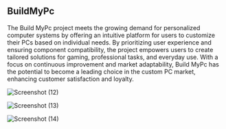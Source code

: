 ## BuildMyPc ##
The Build MyPc project meets the growing demand for personalized computer systems by offering an intuitive platform for users to customize their PCs based on individual needs. By prioritizing user experience and ensuring component compatibility, the project empowers users to create tailored solutions for gaming, professional tasks, and everyday use. With a focus on continuous improvement and market adaptability, Build MyPc has the potential to become a leading choice in the custom PC market, enhancing customer satisfaction and loyalty.

![Screenshot (12)](https://github.com/user-attachments/assets/964fd756-f78a-4374-a691-017e516a9759)

![Screenshot (13)](https://github.com/user-attachments/assets/da2a9a88-b6dd-4983-a6ca-b606943521c0)

![Screenshot (14)](https://github.com/user-attachments/assets/77cef95e-a795-4c08-a71e-068305ddbe4f)
